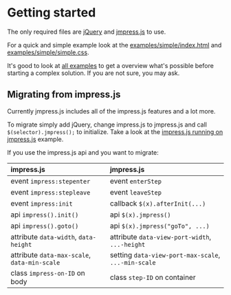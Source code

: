 # Getting started

The only required files are [jQuery](http://jquery.com) and [jmpress.js](http://jmpressjs.github.com/customize) to use.

For a quick and simple example look at the [examples/simple/index.html](https://github.com/jmpressjs/jmpress.js/blob/beta/examples/simple/index.html) and [examples/simple/simple.css](https://github.com/jmpressjs/jmpress.js/blob/beta/examples/simple/simple.css).

It's good to look at [all examples](examples.html) to get a overview what's possible before starting a complex solution.
If you are not sure, you may ask.

## Migrating from impress.js

Currently jmpress.js includes all of the impress.js features and a lot more.

To migrate simply add jQuery, change impress.js to jmpress.js and call `$(selector).jmpress();` to initialize. Take a look at the [impress.js running on jmpress.js](http://jmpressjs.github.com/jmpress.js/examples/impress/) example.

If you use the impress.js api and you want to migrate:

| impress.js                                       | jmpress.js                                             |
| :----------------------------------------------- | :----------------------------------------------------- |
| event       `impress:stepenter`                  | event      `enterStep`                                 |
| event       `impress:stepleave`                  | event      `leaveStep`                                 |
| event       `impress:init`                       | callback   `$(x).afterInit(...)`                       |
| api         `impress().init()`                   | api        `$(x).jmpress()`                            |
| api         `impress().goto()`                   | api        `$(x).jmpress("goTo", ...)`                 |
| attribute   `data-width`, `data-height`          | attribute  `data-view-port-width`, `...-height`        |
| attribute   `data-max-scale`, `data-min-scale`   | setting    `data-view-port-max-scale`, `...-min-scale` |
| class       `impress-on-ID` on body              | class      `step-ID` on container                      |

